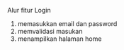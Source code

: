 Alur fitur Login
1. memasukkan email dan password
2. memvalidasi masukan
3. menampilkan halaman home

